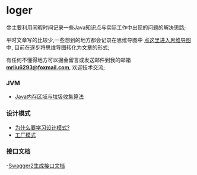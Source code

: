 # loger
😎主要利用闲暇时间记录一些Java知识点与实际工作中出现的问题的解决思路;

平时文章写的比较少,一些想到的地方都会记录在思维导图中 [点这里进入思维导图](https://www.processon.com/view/link/60e02e89e0b34d238be6cc98) 中, 目前在逐步将思维导图转化为文章的形式;

有任何不懂得地方可以掘金留言或发送邮件到我的邮箱**mrliu6293@foxmail.com**, 欢迎技术交流;


### JVM
 - [Java内存区域与垃圾收集算法](https://juejin.cn/post/6975816404314357796)
### 设计模式
 - [为什么要学习设计模式?](https://juejin.cn/post/6957355222788210696)
 - [工厂模式](https://juejin.cn/post/6957624699744419848)
### 接口文档
 -[Swagger2生成接口文档](https://juejin.cn/post/6894950705136664589)
